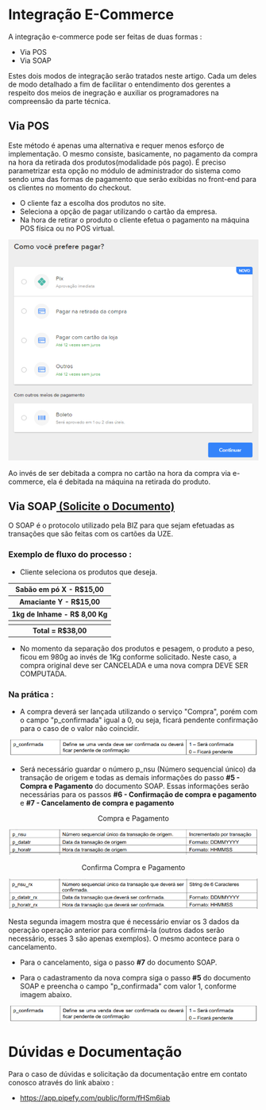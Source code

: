 # Integração E-Commerce

A integração e-commerce pode ser feitas de duas formas : 

- Via POS
- Via SOAP 

Estes dois modos de integração serão tratados neste artigo. Cada um deles de modo detalhado a fim de facilitar o entendimento dos gerentes a respeito dos meios de inegração e auxiliar os programadores na compreensão da parte técnica.

<h2>Via POS </h2>

Este método é apenas uma alternativa e requer menos esforço de implementação. O mesmo consiste, basicamente, no pagamento da compra na hora da retirada dos produtos(modalidade pós pago).
É preciso parametrizar esta opção no módulo de administrador do sistema como sendo uma das formas de pagamento que serão exibidas no front-end para os clientes no momento do checkout. 

- O cliente faz a escolha dos produtos no site.
- Seleciona a opção de pagar utilizando o cartão da empresa.
- Na hora de retirar o produto o cliente efetua o pagamento na máquina POS física ou no POS virtual.

<p align="center">
  <img src="assets/screenshotMercado.png">
</p>

Ao invés de ser debitada a compra no cartão na hora da compra via e-commerce, ela é debitada na máquina na retirada do produto.

<h2>Via SOAP<a href="https://app.pipefy.com/public/form/fHSm6iab" target="_blank"> (Solicite o Documento) </a></h2> 

O SOAP é o protocolo utilizado pela BIZ para que sejam efetuadas as transações que são feitas com os cartões da UZE.
<br>

### Exemplo de fluxo do processo : 

- Cliente seleciona os produtos que deseja.

<table align="center">
  <tbody>
    <tr><th>Sabão em pó X - R$15,00</th></tr>
    <tr><th>Amaciante Y - R$15,00</th></tr>
    <tr><th>1kg de Inhame - R$ 8,00 Kg</th></tr>
    <tr><th></th></tr>
    <tr><th>Total = R$38,00</th></tr>
  </tbody>
</table>


- No momento da separação dos produtos e pesagem, o produto a peso, ficou em 980g ao invés de 1Kg conforme solicitado. Neste caso, a compra original deve ser CANCELADA e uma nova compra DEVE SER COMPUTADA.

### Na prática : 
- A compra deverá ser lançada utilizando o serviço "Compra", porém com o campo "p_confirmada" igual a 0, ou seja, ficará pendente confirmação para o caso de o valor não coincidir.

<p align="center">
  <img src="assets/p_confirmada.png">
</p>

- Será necessário guardar o número p_nsu (Número sequencial único) da transação de origem e todas as demais informações do passo <b>#5 - Compra e Pagamento</b> do documento SOAP. Essas informações serão necessárias para os passos <b>#6 - Confirmação de compra e pagamento</b> e <b>#7 - Cancelamento de compra e pagamento</b>

<p align="center">Compra e Pagamento</p>

<p align="center">
  <img src="assets/compra&pagamento.png">
</p>

<p align="center">Confirma Compra e Pagamento</p>


<p align="center">
  <img src="assets/confirmaCompra&Pagamento.png">
</p>

Nesta segunda imagem mostra que é necessário enviar os 3 dados da operação operação anterior para confirmá-la (outros dados serão necessário, esses 3 são apenas exemplos).
O mesmo acontece para o cancelamento.

- Para o cancelamento, siga o passo <b>#7</b> do documento SOAP.

- Para o cadastramento da nova compra siga o passo <b>#5</b> do documento SOAP e preencha o campo "p_confirmada" com valor 1, conforme imagem abaixo.

<p align="center">
  <img src="assets/p_confirmada.png">
</p>

# Dúvidas e Documentação

Para o caso de dúvidas e solicitação da documentação entre em contato conosco através do link abaixo : 
- https://app.pipefy.com/public/form/fHSm6iab
